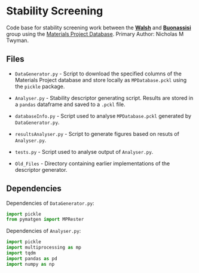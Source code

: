 # Stability Screening
Code base for stability screening work between the [**Walsh**](http://wmd-group.github.io/) and [**Buonassisi**](https://www.buonassisigroup.com/index.php) group using the [Materials Project Database](https://materialsproject.org/). Primary Author: Nicholas M Twyman.

## Files
* <code>DataGenerator.py</code> - Script to download the specified columns of
    the Materials Project database and store locally as
    <code>MPDatabase.pckl</code> using the <code>pickle</code> package.

* <code>Analyser.py</code> - Stability descriptor generating script. Results
    are stored in a <code>pandas</code> dataframe and saved to a
    <code>.pckl</code> file.

* <code>databaseInfo.py</code> - Script used to analyse
    <code>MPDatabase.pckl</code> generated by <code>DataGenerator.py</code>.

* <code>resultsAnalyser.py</code> - Script to generate figures based on resuts
    of <code>Analyser.py</code>.

* <code>tests.py</code> - Script used to analyse output of <code>Analyser.py</code>.

* <code>Old_Files</code> - Directory containing earlier implementations of the
    descriptor generator.


## Dependencies
Dependencies of <code>DataGenerator.py</code>:
```python
import pickle
from pymatgen import MPRester
```

Dependencies of <code>Analyser.py</code>:
```python
import pickle
import multiprocessing as mp
import tqdm
import pandas as pd
import numpy as np
```
